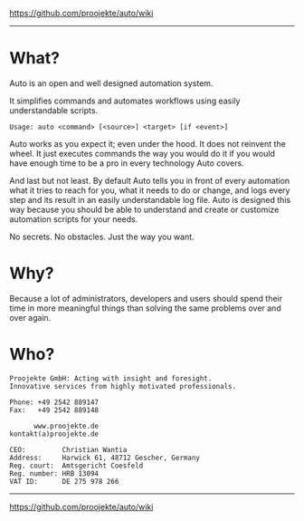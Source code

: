 https://github.com/proojekte/auto/wiki

***

# What?

Auto is an open and well designed automation system.

It simplifies commands and automates workflows using easily understandable scripts.

    Usage: auto <command> [<source>] <target> [if <event>]

Auto works as you expect it; even under the hood. It does not reinvent the wheel. It just executes commands the way you would do it if you would have enough time to be a pro in every technology Auto covers.

And last but not least. By default Auto tells you in front of every automation what it tries to reach for you, what it needs to do or change, and logs every step and its result in an easily understandable log file. Auto is designed this way because you should be able to understand and create or customize automation scripts for your needs.

No secrets. No obstacles. Just the way you want.

# Why?

Because a lot of administrators, developers and users should spend their time in more meaningful things than solving the same problems over and over again.

# Who?

    Proojekte GmbH: Acting with insight and foresight.
    Innovative services from highly motivated professionals.
    
    Phone: +49 2542 889147
    Fax:   +49 2542 889148
    
          www.proojekte.de
    kontakt(a)proojekte.de
    
    CEO:         Christian Wantia
    Address:     Harwick 61, 48712 Gescher, Germany
    Reg. court:  Amtsgericht Coesfeld
    Reg. number: HRB 13094
    VAT ID:      DE 275 978 266

***

https://github.com/proojekte/auto/wiki
